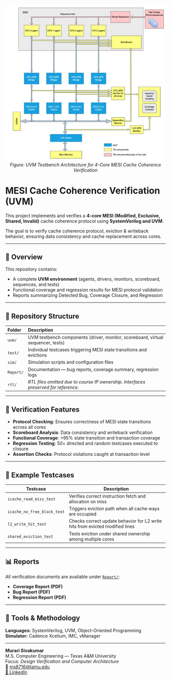 <p align="center">
  <img src="docs/uvm_tb.jpg" width="750" alt="MESI Cache Coherence UVM Environment Diagram">
  <br>
  <em>Figure: UVM Testbench Architecture for 4-Core MESI Cache Coherence Verification</em>
</p>

# MESI Cache Coherence Verification (UVM)

This project implements and verifies a **4-core MESI (Modified, Exclusive, Shared, Invalid)** cache coherence protocol using **SystemVerilog and UVM**.

The goal is to verify cache coherence protocol, eviction & writeback behavior, ensuring data consistency and cache replacement across cores.

---

## 🧠 Overview

This repository contains:
- A complete **UVM environment** (agents, drivers, monitors, scoreboard, sequences, and tests)
- Functional coverage and regression results for MESI protocol validation
- Reports summarizing Detected Bug, Coverage Closure, and Regression

---

## 📂 Repository Structure

| Folder | Description |
|:-------|:-------------|
| `uvm/` | UVM testbench components (driver, monitor, scoreboard, virtual sequencer, tests) |
| `test/` | Individual testcases triggering MESI state transitions and evictions |
| `sim/` | Simulation scripts and configuration files |
| `Report/` | Documentation — bug reports, coverage summary, regression logs |
| `rtl/` | *RTL files omitted due to course IP ownership. Interfaces preserved for reference.* |

---

## 🧩 Verification Features

- **Protocol Checking**: Ensures correctness of MESI state transitions across all cores  
- **Scoreboard Analysis**: Data consistency and writeback verification  
- **Functional Coverage**: >95% state transition and transaction coverage  
- **Regression Testing**: 50+ directed and random testcases executed to closure  
- **Assertion Checks**: Protocol violations caught at transaction level  

---

## 🧪 Example Testcases

| Testcase | Description |
|-----------|--------------|
| `icache_read_miss_test` | Verifies correct instruction fetch and allocation on miss |
| `icache_no_free_block_test` | Triggers eviction path when all cache ways are occupied |
| `l2_write_hit_test` | Checks correct update behavior for L2 write hits from evicted modified lines |
| `shared_eviction_test` | Tests eviction under shared ownership among multiple cores |

---

## 📊 Reports

All verification documents are available under [`Report/`](./Report):

- **Coverage Report (PDF)** 
- **Bug Report (PDF)**  
- **Regression Report (PDF)**  

---

## 🧰 Tools & Methodology

**Languages:** SystemVerilog, UVM, Object-Oriented Programming  
**Simulator:** Cadence Xcelium, IMC, vManager

---

**Murari Sivakumar**  
M.S. Computer Engineering — Texas A&M University  
Focus: *Design Verification and Computer Architecture*  
📧 [ms8716@tamu.edu](mailto:ms8716@tamu.edu)  
[🔗 LinkedIn](https://www.linkedin.com/in/murarisivakumar/)

